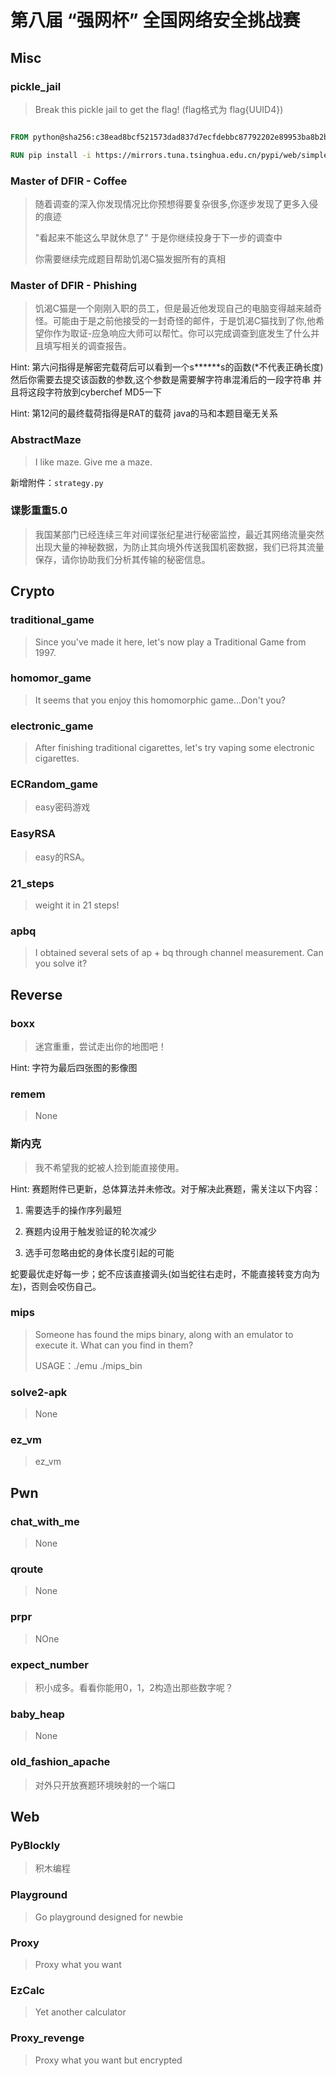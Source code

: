 # 第八届 “强网杯” 全国网络安全挑战赛

## Misc

### pickle_jail

> Break this pickle jail to get the flag! (flag格式为 flag{UUID4})

```Dockerfile

FROM python@sha256:c38ead8bcf521573dad837d7ecfdebbc87792202e89953ba8b2b83a9c5a520b6

RUN pip install -i https://mirrors.tuna.tsinghua.edu.cn/pypi/web/simple Faker

```

### Master of DFIR - Coffee

> 随着调查的深入你发现情况比你预想得要复杂很多,你逐步发现了更多入侵的痕迹
>
> "看起来不能这么早就休息了" 于是你继续投身于下一步的调查中
>
> 你需要继续完成题目帮助饥渴C猫发掘所有的真相

### Master of DFIR - Phishing

> 饥渴C猫是一个刚刚入职的员工，但是最近他发现自己的电脑变得越来越奇怪。可能由于是之前他接受的一封奇怪的邮件，于是饥渴C猫找到了你,他希望你作为取证-应急响应大师可以帮忙。你可以完成调查到底发生了什么并且填写相关的调查报告。

Hint: 第六问指得是解密完载荷后可以看到一个s******s的函数(*不代表正确长度) 然后你需要去提交该函数的参数,这个参数是需要解字符串混淆后的一段字符串 并且将这段字符放到cyberchef MD5一下

Hint: 第12问的最终载荷指得是RAT的载荷 java的马和本题目毫无关系

### AbstractMaze

> I like maze. Give me a maze.

新增附件：`strategy.py`

### 谍影重重5.0

> 我国某部门已经连续三年对间谍张纪星进行秘密监控，最近其网络流量突然出现大量的神秘数据，为防止其向境外传送我国机密数据，我们已将其流量保存，请你协助我们分析其传输的秘密信息。

## Crypto

### traditional_game

> Since you've made it here, let's now play a Traditional Game from 1997.

### homomor_game

> It seems that you enjoy this homomorphic game...Don't you?

### electronic_game

> After finishing traditional cigarettes, let's try vaping some electronic cigarettes.

### ECRandom_game

> easy密码游戏

### EasyRSA

> easy的RSA。

### 21_steps

> weight it in 21 steps!

### apbq

> I obtained several sets of ap + bq through channel measurement. Can you solve it?

## Reverse

### boxx

> 迷宫重重，尝试走出你的地图吧！

Hint: 字符为最后四张图的影像图

### remem

> None

### 斯内克

> 我不希望我的蛇被人捡到能直接使用。

Hint: 赛题附件已更新，总体算法并未修改。对于解决此赛题，需关注以下内容：

1. 需要选手的操作序列最短

2. 赛题内设用于触发验证的轮次减少

3. 选手可忽略由蛇的身体长度引起的可能

蛇要最优走好每一步；蛇不应该直接调头(如当蛇往右走时，不能直接转变方向为左)，否则会咬伤自己。

### mips

> Someone has found the mips binary, along with an emulator to execute it. What can you find in them?
>
> USAGE：./emu ./mips_bin

### solve2-apk

> None

### ez_vm

> ez_vm

## Pwn

### chat_with_me

> None

### qroute

> None

### prpr

> NOne

### expect_number

> 积小成多。看看你能用0，1，2构造出那些数字呢？

### baby_heap

> None

### old_fashion_apache

> 对外只开放赛题环境映射的一个端口

## Web

### PyBlockly

> 积木编程

### Playground

> Go playground designed for newbie

### Proxy

> Proxy what you want

### EzCalc

> Yet another calculator

### Proxy_revenge

> Proxy what you want but encrypted
